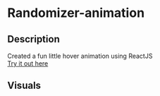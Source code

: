 # Randomizer-animation

## Description
Created a fun little hover animation using ReactJS  
[Try it out here]()

## Visuals
